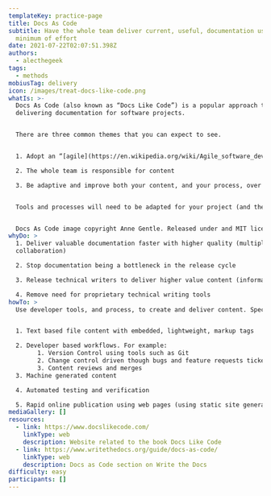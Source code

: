```yaml
---
templateKey: practice-page
title: Docs As Code
subtitle: Have the whole team deliver current, useful, documentation using the
  minimum of effort
date: 2021-07-22T02:07:51.398Z
authors:
  - alecthegeek
tags:
  - methods
mobiusTag: delivery
icon: /images/treat-docs-like-code.png
whatIs: >-
  Docs As Code (also known as “Docs Like Code”) is a popular approach to
  delivering documentation for software projects.


  There are three common themes that you can expect to see.


  1. Adopt an “[agile](https://en.wikipedia.org/wiki/Agile_software_development)” approach to content creation, namely

  2. The whole team is responsible for content

  3. Be adaptive and improve both your content, and your process, over time


  Tools and processes will need to be adapted for your project (and then adapted again for the project after that).


  Docs As Code image copyright Anne Gentle. Released under and MIT license.
whyDo: >
  1. Deliver valuable documentation faster with higher quality (multiple voices,
  collaboration)

  2. Stop documentation being a bottleneck in the release cycle

  3. Release technical writers to deliver higher value content (information architecture, customer experience, ....)

  4. Remove need for proprietary technical writing tools
howTo: >
  Use developer tools, and process, to create and deliver content. Specifically:


  1. Text based file content with embedded, lightweight, markup tags

  2. Developer based workflows. For example:
        1. Version Control using tools such as Git
        2. Change control driven though bugs and feature requests tickets
        3. Content reviews and merges
  3. Machine generated content

  4. Automated testing and verification

  5. Rapid online publication using web pages (using static site generators) or wikis. For example [Sphinx](https://www.sphinx-doc.org/) or [Hugo](https://gohugo.io/).
mediaGallery: []
resources:
  - link: https://www.docslikecode.com/
    linkType: web
    description: Website related to the book Docs Like Code
  - link: https://www.writethedocs.org/guide/docs-as-code/
    linkType: web
    description: Docs as Code section on Write the Docs
difficulty: easy
participants: []
---
```


